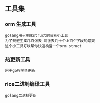 ## 工具集

### orm 生成工具
```
golang用于生成struct的简易小工具
为了规避生成几百张表 每张表几十个上百个字段的酸爽
这个小工具可以帮你快速构建一个orm struct
```


### 热更新工具
```
用于go程序热更新
```

### rice二进制编译工具
```
golang二进制更新
```
